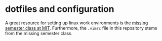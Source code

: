 # dotfiles and configuration
A great resource for setting up linux work environments is the [missing semester class at MIT](https://missing.csail.mit.edu/).
Furthermore, the `.vimrc` file in this repository stems from the missing semester class.












